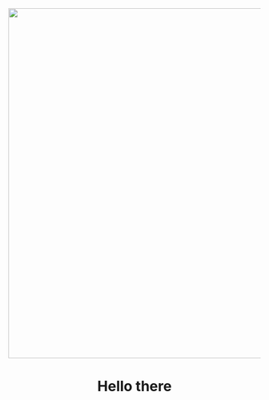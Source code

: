 <div id="header" align="center">
    <img src="https://media.giphy.com/media/xTiIzJSKB4l7xTouE8/giphy.gif" width="700" />
    <h1 align="center">Hello there</h1>
</div>




